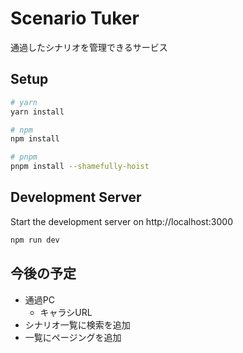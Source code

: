 # Scenario Tuker

通過したシナリオを管理できるサービス

## Setup

```bash
# yarn
yarn install

# npm
npm install

# pnpm
pnpm install --shamefully-hoist
```

## Development Server

Start the development server on http://localhost:3000

```bash
npm run dev
```

## 今後の予定

* 通過PC
  * キャラシURL
* シナリオ一覧に検索を追加
* 一覧にページングを追加